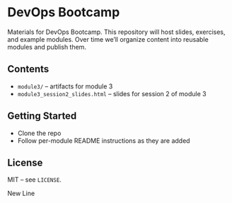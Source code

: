 # DevOps Bootcamp

Materials for DevOps Bootcamp. This repository will host slides, exercises, and example modules. Over time we’ll organize content into reusable modules and publish them.

## Contents
- `module3/` – artifacts for module 3
- `module3_session2_slides.html` – slides for session 2 of module 3

## Getting Started
- Clone the repo
- Follow per-module README instructions as they are added

## License
MIT – see `LICENSE`.


New Line

